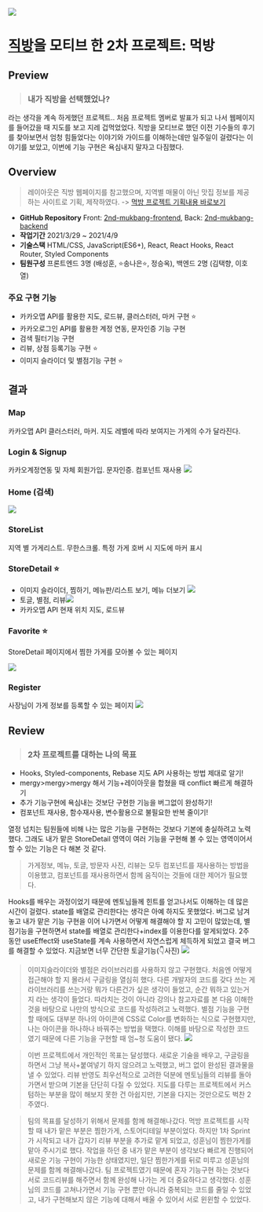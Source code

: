 ![](https://images.velog.io/images/songbetter/post/f683338e-de4e-4f7b-976f-d6a8579000e3/image.png)
# [직방](https://www.zigbang.com/)을 모티브 한 2차 프로젝트: 먹방

## Preview
>### 내가 직방을 선택했었나?
라는 생각을 계속 하게했던 프로젝트.. 처음 프로젝트 멤버로 발표가 되고 나서 웹페이지를 들어갔을 때 지도를 보고 지레 겁먹었었다. 직방을 모티브로 했던 이전 기수들의 후기를 찾아보면서 엄청 힘들었다는 이야기와 가이드를 이해하는데만 일주일이 걸렸다는 이야기를 보았고, 이번에 기능 구현은 욕심내지 말자고 다짐했다. 

## Overview
>레이아웃은 직방 웹페이지를 참고했으며, 지역별 매물이 아닌 맛집 정보를 제공하는 사이트로 기획, 제작하였다. -> [먹방 프로젝트 기획내용 바로보기](https://velog.io/@songbetter/%EC%A7%81%EB%B0%A9-%ED%94%84%EB%A1%9C%EC%A0%9D%ED%8A%B8-%ED%8C%80-%EB%B0%9C%ED%91%9C)

* **GitHub Repository** Front: [2nd-mukbang-frontend](https://github.com/wecode-bootcamp-korea/18-2nd-mukbang-frontend), Back: [2nd-mukbang-backend](https://github.com/wecode-bootcamp-korea/18-2nd-mukbang-backend)
* **작업기간** 2021/3/29 ~ 2021/4/9
* **기술스택** HTML/CSS, JavaScript(ES6+), React, React Hooks, React Router, Styled Components
* **팀원구성** 프론트엔드 3명 (배성훈, ⭐송나은⭐, 정승옥), 백엔드 2명 (김택향, 이호열)

### 주요 구현 기능
* 카카오맵 API를 활용한 지도, 로드뷰, 클러스터러, 마커 구현 ⭐
* 카카오로그인 API를 활용한 계정 연동, 문자인증 기능 구현
* 검색 필터기능 구현
* 리뷰, 상점 등록기능 구현 ⭐
* 이미지 슬라이더 및 별점기능 구현 ⭐
## 결과
### Map
카카오맵 API 클러스터러, 마커. 지도 레벨에 따라 보여지는 가게의 수가 달라진다.
### Login & Signup
카카오계정연동 및 자체 회원가입. 문자인증. 컴포넌트 재사용
![](https://images.velog.io/images/songbetter/post/b703c10f-fe36-4234-ac8d-228b231ae425/image.png)
### Home (검색)
![](https://images.velog.io/images/songbetter/post/a35b02d1-ad99-4d80-9e38-9e38f46336be/image.png)
### StoreList
지역 별 가게리스트. 무한스크롤. 특정 가게 호버 시 지도에 마커 표시
### StoreDetail ⭐
* 이미지 슬라이더, 찜하기, 메뉴판/리스트 보기, 메뉴 더보기
![](https://images.velog.io/images/songbetter/post/b012a738-1133-4240-aacf-64fdab872eee/image.png)
* 토글, 별점, 리뷰![](https://images.velog.io/images/songbetter/post/c0e57b33-574e-40d2-85d3-5f2f3023066a/image.png)
* 카카오맵 API 현재 위치 지도, 로드뷰

### Favorite ⭐
StoreDetail 페이지에서 찜한 가게를 모아볼 수 있는 페이지

![](https://images.velog.io/images/songbetter/post/1673a0ad-7eeb-4207-8e1d-aa47d0bb199e/image.png)
### Register
사장님이 가게 정보를 등록할 수 있는 페이지
![](https://images.velog.io/images/songbetter/post/95c71bc3-bf07-4d8f-8761-8113709502b9/image.png)


## Review
>### 2차 프로젝트를 대하는 나의 목표
* Hooks, Styled-components, Rebase 지도 API 사용하는 방법 제대로 알기!
* mergy>mergy>mergy 해서 기능+레이아웃을 합쳤을 때 conflict 빠르게 해결하기
* 추가 기능구현에 욕심내는 것보단 구현한 기능을 버그없이 완성하기!
* 컴포넌트 재사용, 함수재사용, 변수활용으로 불필요한 반복 줄이기!

열정 넘치는 팀원들에 비해 나는 많은 기능을 구현하는 것보다 기본에 충실하려고 노력했다.
그래도 내가 맡은 StoreDetail 영역이 여러 기능을 구현해 볼 수 있는 영역이어서 할 수 있는 기능은 다 해본 것 같다.

> 가게정보, 메뉴, 토글, 방문자 사진, 리뷰는 모두 컴포넌트를 재사용하는 방법을 이용했고, 컴포넌트를 재사용하면서 함께 움직이는 것들에 대한 제어가 필요했다.

Hooks를 배우는 과정이었기 때문에 멘토님들께 힌트를 얻고나서도 이해하는 데 많은 시간이 걸렸다. state를 배열로 관리한다는 생각은 아예 하지도 못했었다.
버그로 남겨놓고 내가 맡은 기능 구현을 이어 나가면서 어떻게 해결해야 할 지 고민이 많았는데, 별점기능을 구현하면서 state를 배열로 관리한다+index를 이용한다를 알게되었다.
2주동안 useEffect와 useState를 계속 사용하면서 자연스럽게 체득하게 되었고 결국 버그를 해결할 수 있었다. 지금보면 너무 간단한 토글기능(👇사진)
![](https://images.velog.io/images/songbetter/post/488d458e-779c-4f0e-a83b-974ee7a9ceb8/image.png)

> 이미지슬라이더와 별점은 라이브러리를 사용하지 않고 구현했다.
처음엔 어떻게 접근해야 할 지 몰라서 구글링을 열심히 했다. 다른 개발자의 코드를 갖다 쓰는 게 라이브러리를 쓰는거랑 뭐가 다른건가 싶은 생각이 들었고, 순간 뭐하고 있는거지 라는 생각이 들었다.
따라치는 것이 아니라 강의나 참고자료를 본 다음 이해한 것을 바탕으로 나만의 방식으로 코드를 작성하려고 노력했다. 별점 기능을 구현할 때에도 대부분 하나의 아이콘에 CSS로 Color를 변화하는 식으로 구현했지만, 나는 아이콘을 하나하나 바꿔주는 방법을 택했다. 이해를 바탕으로 작성한 코드였기 때문에 다른 기능을 구현할 때 엄~청 도움이 됐다.
![](https://images.velog.io/images/songbetter/post/2931e89d-0cce-4d87-af88-404dd017bbab/image.png)

> 이번 프로젝트에서 개인적인 목표는 달성했다. 
새로운 기술을 배우고, 구글링을 하면서 그냥 복사+붙여넣기 하지 않으려고 노력했고, 버그 없이 완성된 결과물을 낼 수 있었다. 
리뷰 반영도 최우선적으로 고려한 덕분에 멘토님들의 리뷰를 돌아가면서 받으며 기본을 단단히 다질 수 있었다.
지도를 다루는 프로젝트에서 커스텀하는 부분을 많이 해보지 못한 건 아쉽지만, 기본을 다지는 것만으로도 벅찬 2주였다.

> 팀의 목표를 달성하기 위해서 문제를 함께 해결해나갔다.
먹방 프로젝트를 시작할 때 내가 맡은 부분은 찜한가게, 스토어디테일 부분이었다.
하지만 1차 Sprint가 시작되고 내가 갑자기 리뷰 부분을 추가로 맡게 되었고, 성훈님이 찜한가게를 맡아 주시기로 했다.
작업을 하던 중 내가 맡은 부분이 생각보다 빠르게 진행되어 새로운 기능 구현이 가능한 상태였지만, 일단 찜한가게를 뒤로 미루고 성훈님의 문제를 함께 해결해나갔다.
팀 프로젝트였기 때문에 혼자 기능구현 하는 것보다 서로 코드리뷰를 해주면서 함께 완성해 나가는 게 더 중요하다고 생각했다.
성훈님의 코드를 고쳐나가면서 기능 구현 뿐만 아니라 중복되는 코드를 줄일 수 있었고, 내가 구현해보지 않은 기능에 대해서 배울 수 있어서 서로 윈윈할 수 있었다.
